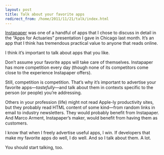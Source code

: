 ```yaml
---
layout: post
title: Talk about your favorite apps
redirect_from: /home/2011/11/21/talk/index.html
---
```

<p><a href="http://itunes.apple.com/us/app/instapaper/id288545208?mt=8">Instapaper</a> was one of a handful of apps that I chose to discuss in detail in the “Apps for Actuaries” presentation I gave in Chicago last month. It’s an app that I think has tremendous practical value to anyone that reads online.</p>
<p>I think it’s important to talk about apps that you like.</p>
<p>Don’t assume your favorite apps will take care of themselves. Instapaper has more competition every day (though none of its competitors come close to the experience Instapaper offers).</p>
<p>Still, competition is competition. That’s why it’s important to advertise your favorite apps—<em>tastefully</em>—and talk about them in contexts specific to the person (or people) you’re addressing.</p>
<p>Others in your profession (life) might not read Apple-ly productivity sites, but they probably read HTML content of some kind—from random links in email to industry newsletters. They would probably benefit from Instapaper. And Marco Arment, Instapaper’s maker, would benefit from having them as customers.</p>
<p>I know that when I freely advertise useful apps, I win. If developers that make my favorite apps do well, I do well. And so I talk about them. A lot.</p>
<p>You should start talking, too.</p>
